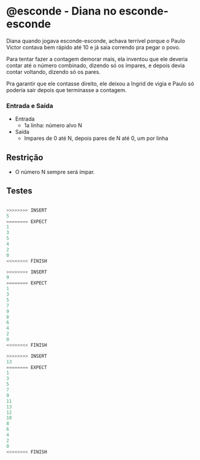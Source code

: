 # @esconde - Diana no esconde-esconde

Diana quando jogava esconde-esconde, achava terrível porque o Paulo Victor contava bem rápido até 10 e já saia correndo pra pegar o povo.

Para tentar fazer a contagem demorar mais, ela inventou que ele deveria contar até o número combinado, dizendo só os ímpares, e depois devia contar voltando, dizendo só os pares.

Pra garantir que ele contasse direito, ele deixou a Ingrid de vigia e Paulo só poderia sair depois que terminasse a contagem.

### Entrada e Saída

- Entrada
  - 1a linha: número alvo N
- Saída
  - Impares de 0 até N, depois pares de N até 0, um por linha

## Restrição

- O número N sempre será ímpar.

## Testes

```py

>>>>>>>> INSERT
5
======== EXPECT
1
3
5
4
2
0
<<<<<<<< FINISH
```

```py
>>>>>>>> INSERT
9
======== EXPECT
1
3
5
7
9
8
6
4
2
0
<<<<<<<< FINISH
```

```py
>>>>>>>> INSERT
13
======== EXPECT
1
3
5
7
9
11
13
12
10
8
6
4
2
0
<<<<<<<< FINISH

```
